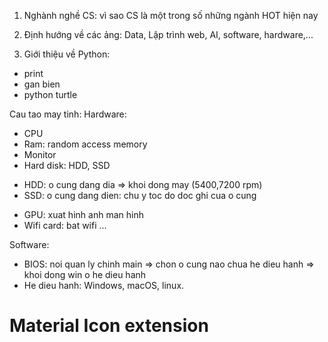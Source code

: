 1. Nghành nghề CS: vì sao CS là một trong số những ngành HOT hiện nay

2. Định hướng về các ảng: Data, Lập trình web, AI, software, hardware,...

3. Giới thiệu về Python:
- print
- gan bien
- python turtle

Cau tao may tinh:
Hardware:
- CPU
- Ram: random access memory
- Monitor
- Hard disk: HDD, SSD
+ HDD: o cung dang dia => khoi dong may (5400,7200 rpm)
+ SSD: o cung dang dien: chu y toc do doc ghi cua o cung
- GPU: xuat hinh anh man hinh
- Wifi card: bat wifi
...

Software:
- BIOS: noi quan ly chinh main => chon o cung nao chua he dieu hanh => khoi dong win o he dieu hanh
- He dieu hanh: Windows, macOS, linux.


# Material Icon extension